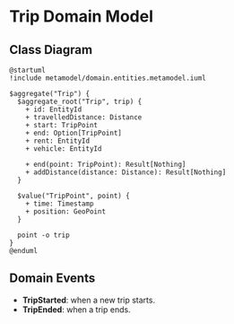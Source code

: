 # Trip Domain Model

## Class Diagram
```plantuml
@startuml
!include metamodel/domain.entities.metamodel.iuml

$aggregate("Trip") {
  $aggregate_root("Trip", trip) {
    + id: EntityId
    + travelledDistance: Distance
    + start: TripPoint
    + end: Option[TripPoint]
    + rent: EntityId
    + vehicle: EntityId

    + end(point: TripPoint): Result[Nothing]
    + addDistance(distance: Distance): Result[Nothing]
  }

  $value("TripPoint", point) {
    + time: Timestamp
    + position: GeoPoint
  }

  point -o trip
}
@enduml
```

## Domain Events

- **TripStarted**: when a new trip starts.
- **TripEnded**: when a trip ends.

